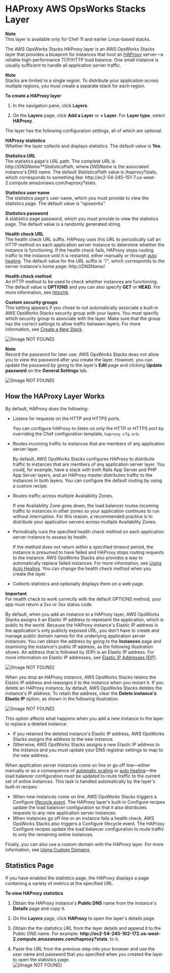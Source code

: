 # HAProxy AWS OpsWorks Stacks Layer<a name="layers-haproxy"></a>

**Note**  
This layer is available only for Chef 11 and earlier Linux\-based stacks\.

The AWS OpsWorks Stacks HAProxy layer is an AWS OpsWorks Stacks layer that provides a blueprint for instances that host an [HAProxy](http://haproxy.1wt.eu/) server—a reliable high\-performance TCP/HTTP load balance\. One small instance is usually sufficient to handle all application server traffic\. 

**Note**  
Stacks are limited to a single region\. To distribute your application across multiple regions, you must create a separate stack for each region\.

**To create a HAProxy layer**

1. In the navigation pane, click **Layers**\.

1. On the **Layers** page, click **Add a Layer** or **\+ Layer**\. For **Layer type**, select **HAProxy**\.

The layer has the following configuration settings, all of which are optional\.

**HAProxy statistics**  
Whether the layer collects and displays statistics\. The default value is **Yes**\.

**Statistics URL**  
The statistics page's URL path\. The complete URL is http://*DNSName**StatisticsPath*, where *DNSName* is the associated instance's DNS name\. The default *StatisticsPath* value is /haproxy?stats, which corresponds to something like: http://ec2\-54\-245\-151\-7\.us\-west\-2\.compute\.amazonaws\.com/haproxy?stats\.

**Statistics user name**  
The statistics page's user name, which you must provide to view the statistics page\. The default value is "opsworks"\.

**Statistics password**  
A statistics page password, which you must provide to view the statistics page\. The default value is a randomly generated string\.

**Health check URL**  
The health check URL suffix\. HAProxy uses this URL to periodically call an HTTP method on each application server instance to determine whether the instance is functioning\. If the health check fails, HAProxy stops routing traffic to the instance until it is restarted, either manually or through [auto healing](workinginstances-autohealing.md)\. The default value for the URL suffix is "/", which corresponds to the server instance's home page: http://*DNSName*/\. 

**Health check method**  
An HTTP method to be used to check whether instances are functioning\. The default value is **OPTIONS** and you can also specify **GET** or **HEAD**\. For more information, see [httpchk](http://cbonte.github.io/haproxy-dconv/configuration-1.5.html)\. 

**Custom security groups**  
This setting appears if you chose to not automatically associate a built\-in AWS OpsWorks Stacks security group with your layers\. You must specify which security group to associate with the layer\. Make sure that the group has the correct settings to allow traffic between layers\. For more information, see [Create a New Stack](workingstacks-creating.md)\.

![\[Image NOT FOUND\]](http://docs.aws.amazon.com/opsworks/latest/userguide/images/add_layer_haproxy.png)

**Note**  
Record the password for later use; AWS OpsWorks Stacks does not allow you to view the password after you create the layer\. However, you can update the password by going to the layer's **Edit** page and clicking **Update password** on the **General Settings** tab\.  

![\[Image NOT FOUND\]](http://docs.aws.amazon.com/opsworks/latest/userguide/images/haproxy_update_password.png)

## How the HAProxy Layer Works<a name="w4ab1c11c63b7c19c11c19"></a>

By default, HAProxy does the following:
+ Listens for requests on the HTTP and HTTPS ports\.

  You can configure HAProxy to listen on only the HTTP or HTTPS port by overriding the Chef configuration template, `haproxy.cfg.erb`\.
+ Routes incoming traffic to instances that are members of any application server layer\.

  By default, AWS OpsWorks Stacks configures HAProxy to distribute traffic to instances that are members of any application server layer\. You could, for example, have a stack with both Rails App Server and PHP App Server layers, and an HAProxy master distributes traffic to the instances in both layers\. You can configure the default routing by using a custom recipe\.
+ Routes traffic across multiple Availability Zones\.

  If one Availability Zone goes down, the load balancer routes incoming traffic to instances in other zones so your application continues to run without interruption\. For this reason, a recommended practice is to distribute your application servers across multiple Availability Zones\.
+ Periodically runs the specified health check method on each application server instance to assess its health\.

  If the method does not return within a specified timeout period, the instance is presumed to have failed and HAProxy stops routing requests to the instance\. AWS OpsWorks Stacks also provides a way to automatically replace failed instances\. For more information, see [Using Auto Healing](workinginstances-autohealing.md)\. You can change the health check method when you create the layer\. 
+ Collects statistics and optionally displays them on a web page\.

**Important**  
For health check to work correctly with the default OPTIONS method, your app must return a 2xx or 3xx status code\.

By default, when you add an instance to a HAProxy layer, AWS OpsWorks Stacks assigns it an Elastic IP address to represent the application, which is public to the world\. Because the HAProxy instance's Elastic IP address is the application's only publicly exposed URL, you don't have to create and manage public domain names for the underlying application server instances\. You can obtain the address by going to the **Instances** page and examining the instance's public IP address, as the following illustration shows\. An address that is followed by \(EIP\) is an Elastic IP address\. For more information on Elastic IP addresses, see [Elastic IP Addresses \(EIP\)](http://docs.aws.amazon.com/AWSEC2/latest/UserGuide/elastic-ip-addresses-eip.html)\. 

![\[Image NOT FOUND\]](http://docs.aws.amazon.com/opsworks/latest/userguide/images/load_balancer_elastic_ip.png)

When you stop an HAProxy instance, AWS OpsWorks Stacks retains the Elastic IP address and reassigns it to the instance when you restart it\. If you delete an HAProxy instance, by default, AWS OpsWorks Stacks deletes the instance's IP address\. To retain the address, clear the **Delete instance's Elastic IP** option, as shown in the following illustration\.

![\[Image NOT FOUND\]](http://docs.aws.amazon.com/opsworks/latest/userguide/images/delete_lb.png)

This option affects what happens when you add a new instance to the layer to replace a deleted instance:
+ If you retained the deleted instance's Elastic IP address, AWS OpsWorks Stacks assigns the address to the new instance\.
+ Otherwise, AWS OpsWorks Stacks assigns a new Elastic IP address to the instance and you must update your DNS registrar settings to map to the new address\.

When application server instances come on line or go off line—either manually or as a consequence of [automatic scaling](workinginstances-autoscaling.md) or [auto healing](workinginstances-autohealing.md)—the load balancer configuration must be updated to route traffic to the current set of online instances\. This task is handled automatically by the layer's built\-in recipes:
+ When new instances come on line, AWS OpsWorks Stacks triggers a Configure [lifecycle event](workingcookbook-events.md)\. The HAProxy layer's built\-in Configure recipes update the load balancer configuration so that it also distributes requests to any new application server instances\.
+ When instances go off line or an instance fails a health check, AWS OpsWorks Stacks also triggers a Configure lifecycle event\. The HAProxy Configure recipes update the load balancer configuration to route traffic to only the remaining online instances\. 

Finally, you can also use a custom domain with the HAProxy layer\. For more information, see [Using Custom Domains](workingapps-domains.md)\. 

## Statistics Page<a name="w4ab1c11c63b7c19c11c21"></a>

If you have enabled the statistics page, the HAProxy displays a page containing a variety of metrics at the specified URL\.

**To view HAProxy statistics**

1. Obtain the HAProxy instance's **Public DNS** name from the instance's **Details** page and copy it\.

1. On the **Layers** page, click **HAProxy** to open the layer's details page\.

1. Obtain the the statistics URL from the layer details and append it to the Public DNS name\. For example: **http://ec2\-54\-245\-102\-172\.us\-west\-2\.compute\.amazonaws\.com/haproxy?stats**\. to it\.

1. Paste the URL from the previous step into your browser and use the user name and password that you specified when you created the layer to open the statistics page\.   
![\[Image NOT FOUND\]](http://docs.aws.amazon.com/opsworks/latest/userguide/images/haproxy_stats.png)